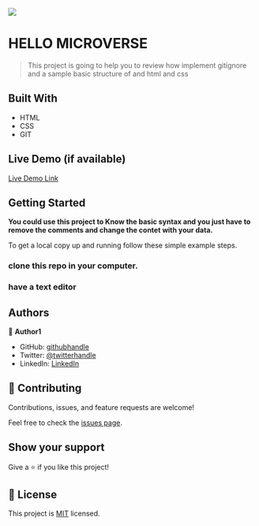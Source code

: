 ![](https://img.shields.io/badge/Microverse-blueviolet)

# HELLO MICROVERSE

> This project is going to help you to review how implement gitignore and a sample basic structure of and html and css


## Built With

- HTML
- CSS
- GIT

## Live Demo (if available)

[Live Demo Link](https://livedemo.com)


## Getting Started

**You could use this project to Know the basic syntax and you just have to remove the comments and change the contet with your data.**



To get a local copy up and running follow these simple example steps.

### clone this repo in your computer.

### have a text editor




## Authors

👤 **Author1**

- GitHub: [githubhandle](@https://github.com/J2ZROMERO)
- Twitter: [@twitterhandle](https://twitter.com/JOSEZEPED4)
- LinkedIn: [LinkedIn](https://www.linkedin.com/in/jose-zepeda-733ab91ab/)


## 🤝 Contributing

Contributions, issues, and feature requests are welcome!

Feel free to check the [issues page](../../issues/).

## Show your support

Give a ⭐️ if you like this project!



## 📝 License

This project is [MIT](./LICENSE) licensed.

